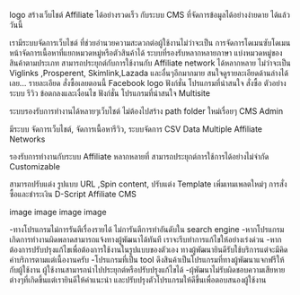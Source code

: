 logo
สร้างเว็บไชต์ Affiliate ได้อย่างรวดเร็ว กับระบบ CMS ที่จัดการข้อมูลได้อย่างง่ายดาย ได้แล้ววันนี้

เรามีระบบจัดการเว็บไชต์ ที่ช่วยอำนวยความสะดวกต่อผู้ใช้งานไม่ว่าจะเป็น การจัดการโดเมนซับโดเมน หน้าจัดการเนื้อหาที่แยกหมวดหมู่หรือตัวสินค้าได้ ระบบที่รองรับหลากหลายภาษา แบ่งหมวดหมู่ของสินค้าตามประเภท สามารถประยุกต์กับการใช้งานกับ Affiliate network ได้หลากหลาย ไม่ว่าจะเป็น Viglinks ,Prosperent, Skimlink,Lazada
และอื่นๆอีกมากมาย สนใจดูรายละเอียดด้านล่างได้เลย...
รายละเอียด สั่งซื้อเลยตอนนี้
Facebook
logo
ฟังก์ชั่น โปรแกรมที่น่าสนใจ
สั่งซื้อ
ตัวอย่างระบบ
รีวิว
ข้อตกลงและเงื่อนไข
ฟังก์ชั่น โปรแกรมที่น่าสนใจ
Multisite

ระบบรองรับการทำงานได้หลายๆเว็บไชต์ ไม่ต้องไปสร้าง path folder ใหม่เรื่อยๆ
CMS Admin

มีระบบ จัดการเว็บไชต์, จัดการเนื้อหารีวิว, ระบบจัดการ CSV Data
Multiple Affiliate Networks

รองรับการทำงานกับระบบ Affiliate หลากหลายที่ สามารถประยุกต์การใช้การได้อย่างไม่จำกัด
Customizable

สามารถปรับแต่ง รูปแบบ URL ,Spin content, ปรับแต่ง Template เพิ่มเทมเพลตใหม่ๆ
การสั่งซื้อและชำระเงิน D-Script Affiliate CMS











image image image image

-ทางโปรแกรมไม่การรันตีเรื่องรายได้ ไม่การันตีการทำอันดับใน search engine 
-หากโปรแกรมเกิดการทำงานผิดพลาดสามารถแจ้งทางผู้พัฒนาได้ทันที เราจะรีบทำการแก้ไขให้อย่างเร่งด่วน
-หากต้องการปรับปรุงแก้ไขเพื่อต้องการใช้งานในรูปแบบของตัวเอง ทางผู้พัฒนายินดีรับใช้บริการแต่จะมีคิดค่าบริการตามแต่เนื้องานครับ
-โปรแกรมที่เป็น tool ดึงสินค้าเป็นโปรแกรมที่ทางผู้พัฒนาแจกฟรีให้กับผู้ใช้งาน ผู้ใช้งานสามารถนำไปประยุกต์หรือปรับปรุงแก้ไขได้
-ผุ้พัฒนาไม่รับผิดชอบความเสียหายต่างๆที่เกิดขึ้นแต่เรายินดีให้คำแนะนำ และปรับปรุงตัวโปรแกรมให้ดีขึ้นเพื่อตอบสนองผู้ใช้งาน
